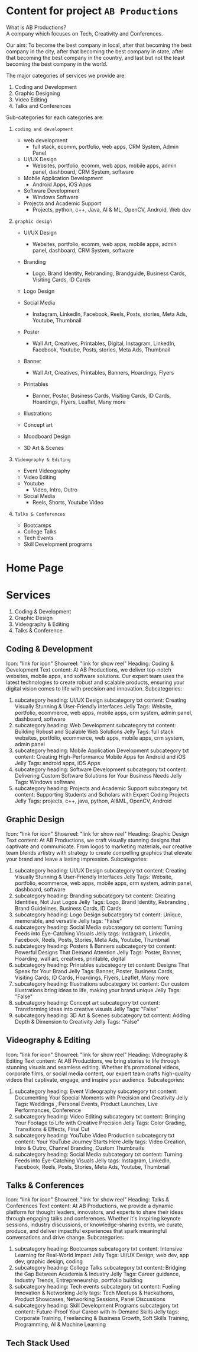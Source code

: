 # Content for project `AB Productions`
What is AB Productions?  
A company which focuses on Tech, Creativity and Conferences.

Our aim: To become the best company in local, after that becoming the best company in the city, after that becoming the best company in state, after that becoming the best company in the country, and last but not the least becoming the best company in the world.

The major categories of services we provide are:
1. Coding and Development
2. Graphic Designing
3. Video Editing
4. Talks and Conferences

Sub-categories for each categories are:

1. `coding and development`  
    - web development
        + full stack, ecomm, portfolio, web apps, CRM System, Admin Panel
    - UI/UX Design
        + Websites, portfolio, ecomm, web apps, mobile apps, admin panel, dashboard, CRM System, software
    - Mobile Application Development
        + Android Apps, iOS Apps
    - Software Development
        + Windows Software
    - Projects and Academic Support
        + Projects, python, c++, Java, AI & ML, OpenCV, Android, Web dev

2. `graphic design`
    - UI/UX Design
        + Websites, portfolio, ecomm, web apps, mobile apps, admin panel, dashboard, CRM System, software
    - Branding
        + Logo, Brand Identity, Rebranding, Brandguide, Business Cards, Visiting Cards, ID Cards
    - Logo Design
    
    - Social Media
        + Instagram, LinkedIn, Facebook, Reels, Posts, stories, Meta Ads, Youtube, Thumbnail
    - Poster
        + Wall Art, Creatives, Printables, Digital, Instagram, LinkedIn, Facebook, Youtube, Posts, stories, Meta Ads, Thumbnail
    - Banner
        + Wall Art, Creatives, Printables, Banners, Hoardings, Flyers
    - Printables
        + Banner, Poster, Business Cards, Visiting Cards, ID Cards, Hoardings, Flyers, Leaflet, Many more
    - Illustrations

    - Concept art

    - Moodboard Design

    - 3D Art & Scenes

3. `Videography & Editing`
    - Event Videography
    - Video Editing
    - Youtube
        + Video, Intro, Outro
    - Social Media
        + Reels, Shorts, Youtube Video

4. `Talks & Conferences`
    - Bootcamps
    - College Talks
    - Tech Events
    - Skill Development programs

# Home Page

# Services
1. Coding & Development
2. Graphic Design
3. Videography & Editing
4. Talks & Conference

## Coding & Development
Icon: "link for icon"
Showreel: "link for show reel"
Heading: Coding & Development
Text content: At AB Productions, we deliver top-notch websites, mobile apps, and software solutions. Our expert team uses the latest technologies to create robust and scalable products, ensuring your digital vision comes to life with precision and innovation.
Subcategories:
1. subcategory heading: UI/UX Design
subcategory txt content: Creating Visually Stunning & User-Friendly Interfaces
Jelly Tags: Website, portfolio, ecommerce, web apps, mobile apps, crm system, admin panel, dashboard, software
2. subcategory heading: Web Development
subcategory txt content: Building Robust and Scalable Web Solutions
Jelly Tags: full stack websites, portfolio, ecommerce, web apps, mobile apps, crm system, admin panel
3. subcategory heading: Mobile Application Development
subcategory txt content: Creating High-Performance Mobile Apps for Android and iOS
Jelly Tags: android apps, iOS Apps
4. subcategory heading: Software Development
subcategory txt content: Delivering Custom Software Solutions for Your Business Needs 
Jelly Tags: Windows software
5. subcategory heading: Projects and Academic Support
subcategory txt content: Supporting Students and Scholars with Expert Coding Projects
Jelly Tags: projects, c++, java, python, AI&ML, OpenCV, Android

## Graphic Design
Icon: "link for icon"
Showreel: "link for show reel"
Heading: Graphic Design
Text content: At AB Productions, we craft visually stunning designs that captivate and communicate. From logos to marketing materials, our creative team blends artistry with strategy to create compelling graphics that elevate your brand and leave a lasting impression.
Subcategories:
1. subcategory heading: UI/UX Design
subcategory txt content: Creating Visually Stunning & User-Friendly Interfaces
Jelly Tags: Website, portfolio, ecommerce, web apps, mobile apps, crm system, admin panel, dashboard, software
2. subcategory heading: Branding
subcategory txt content: Creating Identities, Not Just Logos
Jelly Tags: Logo, Brand Identity, Rebranding , Brand Guidelines, Business Cards, ID Cards
3. subcategory heading: Logo Design
subcategory txt content: Unique, memorable, and versatile
Jelly tags: "False"
4. subcategory heading: Social Media
subcategory txt content: Turning Feeds into Eye-Catching Visuals
Jelly tags: Instagram, LinkedIn, Facebook, Reels, Posts, Stories, Meta Ads, Youtube, Thumbnail
5. subcategory heading: Posters & Banners
subcategory txt content: Powerful Designs That Demand Attention
Jelly Tags: Poster, Banner, Hoarding, wall art, creatives, printable, digital
4. subcategory heading: Printables
subcategory txt content: Designs That Speak for Your Brand 
Jelly Tags: Banner, Poster, Business Cards, Visiting Cards, ID Cards, Hoardings, Flyers, Leaflet, Many more
5. subcategory heading: Illustrations
subcategory txt content: Our custom illustrations bring ideas to life, making your brand unique
Jelly Tags: "False"
5. subcategory heading: Concept art
subcategory txt content: Transforming ideas into creative visuals
Jelly Tags: "False"
5. subcategory heading: 3D Art & Scenes
subcategory txt content: Adding Depth & Dimension to Creativity
Jelly Tags: "False"

## Videography & Editing
Icon: "link for icon"
Showreel: "link for show reel"
Heading: Videography & Editing
Text content: At AB Productions, we bring stories to life through stunning visuals and seamless editing. Whether it’s promotional videos, corporate films, or social media content, our expert team crafts high-quality videos that captivate, engage, and inspire your audience.
Subcategories:
1. subcategory heading: Event Videography
subcategory txt content: Documenting Your Special Moments with Precision and Creativity
Jelly Tags: Weddings , Personal Events, Product Launches, Live Performances, Conference
2. subcategory heading: Video Editing
subcategory txt content: Bringing Your Footage to Life with Creative Precision
Jelly Tags: Color Grading, Transitions & Effects, Final Cut
3. subcategory heading: YouTube Video Production
subcategory txt content: Your YouTube Journey Starts Here
Jelly tags: Video Creation, Intro & Outro, Channel Branding, Custom Thumbnails
4. subcategory heading: Social Media
subcategory txt content: Turning Feeds into Eye-Catching Visuals
Jelly tags: Instagram, LinkedIn, Facebook, Reels, Posts, Stories, Meta Ads, Youtube, Thumbnail

## Talks & Conferences
Icon: "link for icon"
Showreel: "link for show reel"
Heading: Talks & Conferences
Text content: At AB Productions, we provide a dynamic platform for thought leaders, innovators, and experts to share their ideas through engaging talks and conferences. Whether it's inspiring keynote sessions, industry discussions, or knowledge-sharing events, we curate, produce, and deliver impactful experiences that spark meaningful conversations and drive change.
Subcategories:
1. subcategory heading: Bootcamps
subcategory txt content: Intensive Learning for Real-World Impact
Jelly Tags: UI/UX Design, web dev, app dev, graphic design, coding
2. subcategory heading: College Talks
subcategory txt content: Bridging the Gap Between Academia & Industry
Jelly Tags: Career guidance, Industry Trends, Entrepreneurship, portfolio building
3. subcategory heading: Tech events
subcategory txt content: Fueling Innovation & Networking
Jelly tags: Tech Meetups & Hackathons, Product Showcases, Networking Sessions, Panel Discussions
4. subcategory heading: Skill Development Programs
subcategory txt content: Future-Proof Your Career with In-Demand Skills
Jelly tags: Corporate Training, Freelancing & Business Growth, Soft Skills Training, Programming, AI & Machine Learning

## Tech Stack Used
